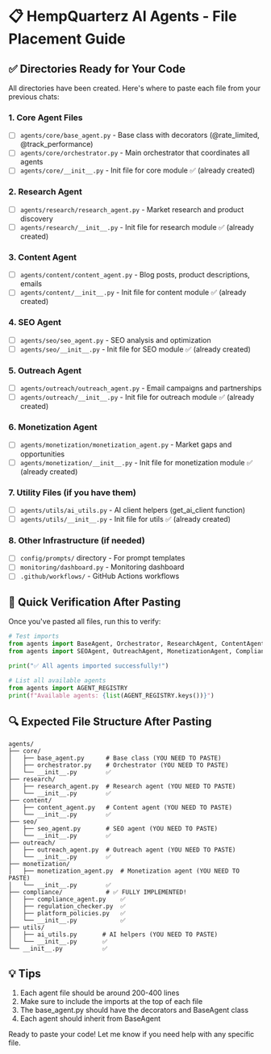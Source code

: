 # 📋 HempQuarterz AI Agents - File Placement Guide

## ✅ Directories Ready for Your Code

All directories have been created. Here's where to paste each file from your previous chats:

### 1. Core Agent Files
- [ ] `agents/core/base_agent.py` - Base class with decorators (@rate_limited, @track_performance)
- [ ] `agents/core/orchestrator.py` - Main orchestrator that coordinates all agents
- [ ] `agents/core/__init__.py` - Init file for core module ✅ (already created)

### 2. Research Agent
- [ ] `agents/research/research_agent.py` - Market research and product discovery
- [ ] `agents/research/__init__.py` - Init file for research module ✅ (already created)

### 3. Content Agent
- [ ] `agents/content/content_agent.py` - Blog posts, product descriptions, emails
- [ ] `agents/content/__init__.py` - Init file for content module ✅ (already created)

### 4. SEO Agent
- [ ] `agents/seo/seo_agent.py` - SEO analysis and optimization
- [ ] `agents/seo/__init__.py` - Init file for SEO module ✅ (already created)

### 5. Outreach Agent
- [ ] `agents/outreach/outreach_agent.py` - Email campaigns and partnerships
- [ ] `agents/outreach/__init__.py` - Init file for outreach module ✅ (already created)

### 6. Monetization Agent
- [ ] `agents/monetization/monetization_agent.py` - Market gaps and opportunities
- [ ] `agents/monetization/__init__.py` - Init file for monetization module ✅ (already created)

### 7. Utility Files (if you have them)
- [ ] `agents/utils/ai_utils.py` - AI client helpers (get_ai_client function)
- [ ] `agents/utils/__init__.py` - Init file for utils ✅ (already created)

### 8. Other Infrastructure (if needed)
- [ ] `config/prompts/` directory - For prompt templates
- [ ] `monitoring/dashboard.py` - Monitoring dashboard
- [ ] `.github/workflows/` - GitHub Actions workflows

## 📝 Quick Verification After Pasting

Once you've pasted all files, run this to verify:

```python
# Test imports
from agents import BaseAgent, Orchestrator, ResearchAgent, ContentAgent
from agents import SEOAgent, OutreachAgent, MonetizationAgent, ComplianceAgent

print("✅ All agents imported successfully!")

# List all available agents
from agents import AGENT_REGISTRY
print(f"Available agents: {list(AGENT_REGISTRY.keys())}")
```

## 🔍 Expected File Structure After Pasting

```
agents/
├── core/
│   ├── base_agent.py      # Base class (YOU NEED TO PASTE)
│   ├── orchestrator.py    # Orchestrator (YOU NEED TO PASTE)
│   └── __init__.py        ✅
├── research/
│   ├── research_agent.py  # Research agent (YOU NEED TO PASTE)
│   └── __init__.py        ✅
├── content/
│   ├── content_agent.py   # Content agent (YOU NEED TO PASTE)
│   └── __init__.py        ✅
├── seo/
│   ├── seo_agent.py       # SEO agent (YOU NEED TO PASTE)
│   └── __init__.py        ✅
├── outreach/
│   ├── outreach_agent.py  # Outreach agent (YOU NEED TO PASTE)
│   └── __init__.py        ✅
├── monetization/
│   ├── monetization_agent.py  # Monetization agent (YOU NEED TO PASTE)
│   └── __init__.py        ✅
├── compliance/            # ✅ FULLY IMPLEMENTED!
│   ├── compliance_agent.py    ✅
│   ├── regulation_checker.py  ✅
│   ├── platform_policies.py   ✅
│   └── __init__.py            ✅
├── utils/
│   ├── ai_utils.py       # AI helpers (YOU NEED TO PASTE)
│   └── __init__.py       ✅
└── __init__.py           ✅
```

## 💡 Tips

1. Each agent file should be around 200-400 lines
2. Make sure to include the imports at the top of each file
3. The base_agent.py should have the decorators and BaseAgent class
4. Each agent should inherit from BaseAgent

Ready to paste your code! Let me know if you need help with any specific file.